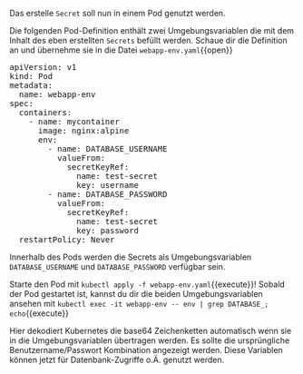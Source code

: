 Das erstelle `Secret` soll nun in einem Pod genutzt werden.

Die folgenden Pod-Definition enthält zwei Umgebungsvariablen die mit dem Inhalt des eben erstellten `Secrets` befüllt werden. Schaue dir die Definition an und übernehme sie in die Datei `webapp-env.yaml`{{open}}

<pre class="file" data-filename="webapp-env.yaml">
apiVersion: v1
kind: Pod
metadata:
  name: webapp-env
spec:
  containers:
    - name: mycontainer
      image: nginx:alpine
      env:
        - name: DATABASE_USERNAME
          valueFrom:
            secretKeyRef:
              name: test-secret
              key: username
        - name: DATABASE_PASSWORD
          valueFrom:
            secretKeyRef:
              name: test-secret
              key: password
  restartPolicy: Never
</pre>

Innerhalb des Pods werden die Secrets als Umgebungsvariablen `DATABASE_USERNAME` und `DATABASE_PASSWORD` verfügbar sein.

Starte den Pod mit `kubectl apply -f webapp-env.yaml`{{execute}}!
Sobald der Pod gestartet ist, kannst du dir die beiden Umgebungsvariablen ansehen mit `kubectl exec -it webapp-env -- env | grep DATABASE_; echo`{{execute}}

Hier dekodiert Kubernetes die base64 Zeichenketten automatisch wenn sie in die Umgebungsvariablen übertragen werden. Es sollte die ursprüngliche Benutzername/Passwort Kombination angezeigt werden. Diese Variablen können jetzt für Datenbank-Zugriffe o.Ä. genutzt werden.